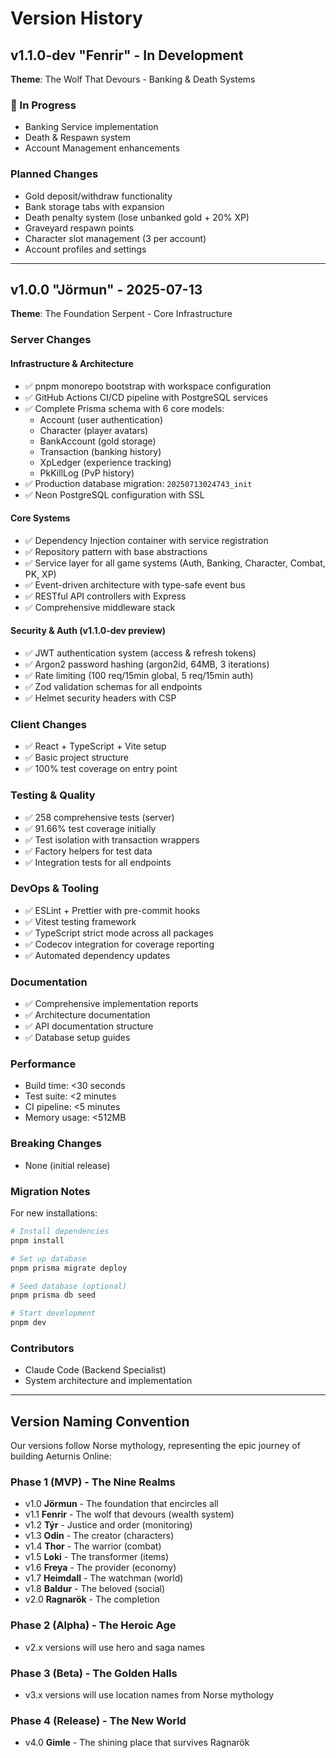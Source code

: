 # Version History

## v1.1.0-dev "Fenrir" - In Development

**Theme**: The Wolf That Devours - Banking & Death Systems

### 🔄 In Progress

- Banking Service implementation
- Death & Respawn system
- Account Management enhancements

### Planned Changes

- Gold deposit/withdraw functionality
- Bank storage tabs with expansion
- Death penalty system (lose unbanked gold + 20% XP)
- Graveyard respawn points
- Character slot management (3 per account)
- Account profiles and settings

---

## v1.0.0 "Jörmun" - 2025-07-13

**Theme**: The Foundation Serpent - Core Infrastructure

### Server Changes

#### Infrastructure & Architecture

- ✅ pnpm monorepo bootstrap with workspace configuration
- ✅ GitHub Actions CI/CD pipeline with PostgreSQL services
- ✅ Complete Prisma schema with 6 core models:
  - Account (user authentication)
  - Character (player avatars)
  - BankAccount (gold storage)
  - Transaction (banking history)
  - XpLedger (experience tracking)
  - PkKillLog (PvP history)
- ✅ Production database migration: `20250713024743_init`
- ✅ Neon PostgreSQL configuration with SSL

#### Core Systems

- ✅ Dependency Injection container with service registration
- ✅ Repository pattern with base abstractions
- ✅ Service layer for all game systems (Auth, Banking, Character, Combat, PK,
  XP)
- ✅ Event-driven architecture with type-safe event bus
- ✅ RESTful API controllers with Express
- ✅ Comprehensive middleware stack

#### Security & Auth (v1.1.0-dev preview)

- ✅ JWT authentication system (access & refresh tokens)
- ✅ Argon2 password hashing (argon2id, 64MB, 3 iterations)
- ✅ Rate limiting (100 req/15min global, 5 req/15min auth)
- ✅ Zod validation schemas for all endpoints
- ✅ Helmet security headers with CSP

### Client Changes

- ✅ React + TypeScript + Vite setup
- ✅ Basic project structure
- ✅ 100% test coverage on entry point

### Testing & Quality

- ✅ 258 comprehensive tests (server)
- ✅ 91.66% test coverage initially
- ✅ Test isolation with transaction wrappers
- ✅ Factory helpers for test data
- ✅ Integration tests for all endpoints

### DevOps & Tooling

- ✅ ESLint + Prettier with pre-commit hooks
- ✅ Vitest testing framework
- ✅ TypeScript strict mode across all packages
- ✅ Codecov integration for coverage reporting
- ✅ Automated dependency updates

### Documentation

- ✅ Comprehensive implementation reports
- ✅ Architecture documentation
- ✅ API documentation structure
- ✅ Database setup guides

### Performance

- Build time: <30 seconds
- Test suite: <2 minutes
- CI pipeline: <5 minutes
- Memory usage: <512MB

### Breaking Changes

- None (initial release)

### Migration Notes

For new installations:

```bash
# Install dependencies
pnpm install

# Set up database
pnpm prisma migrate deploy

# Seed database (optional)
pnpm prisma db seed

# Start development
pnpm dev
```

### Contributors

- Claude Code (Backend Specialist)
- System architecture and implementation

---

## Version Naming Convention

Our versions follow Norse mythology, representing the epic journey of building
Aeturnis Online:

### Phase 1 (MVP) - The Nine Realms

- v1.0 **Jörmun** - The foundation that encircles all
- v1.1 **Fenrir** - The wolf that devours (wealth system)
- v1.2 **Týr** - Justice and order (monitoring)
- v1.3 **Odin** - The creator (characters)
- v1.4 **Thor** - The warrior (combat)
- v1.5 **Loki** - The transformer (items)
- v1.6 **Freya** - The provider (economy)
- v1.7 **Heimdall** - The watchman (world)
- v1.8 **Baldur** - The beloved (social)
- v2.0 **Ragnarök** - The completion

### Phase 2 (Alpha) - The Heroic Age

- v2.x versions will use hero and saga names

### Phase 3 (Beta) - The Golden Halls

- v3.x versions will use location names from Norse mythology

### Phase 4 (Release) - The New World

- v4.0 **Gimle** - The shining place that survives Ragnarök
